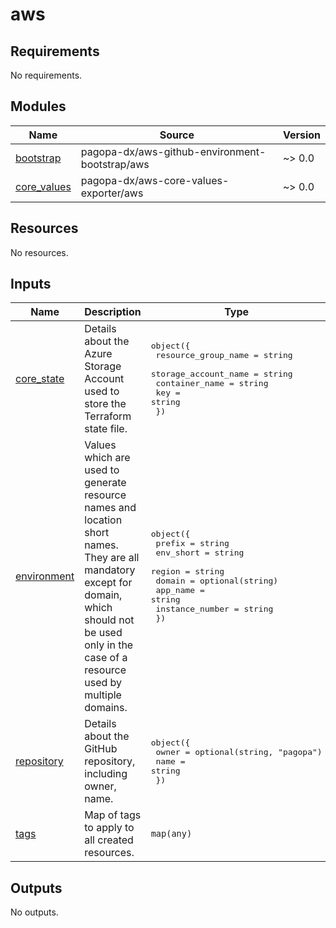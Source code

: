 # aws

<!-- BEGIN_TF_DOCS -->
## Requirements

No requirements.

## Modules

| Name | Source | Version |
|------|--------|---------|
| <a name="module_bootstrap"></a> [bootstrap](#module\_bootstrap) | pagopa-dx/aws-github-environment-bootstrap/aws | ~> 0.0 |
| <a name="module_core_values"></a> [core\_values](#module\_core\_values) | pagopa-dx/aws-core-values-exporter/aws | ~> 0.0 |

## Resources

No resources.

## Inputs

| Name | Description | Type | Default | Required |
|------|-------------|------|---------|:--------:|
| <a name="input_core_state"></a> [core\_state](#input\_core\_state) | Details about the Azure Storage Account used to store the Terraform state file. | <pre>object({<br/>    resource_group_name  = string<br/>    storage_account_name = string<br/>    container_name       = string<br/>    key                  = string<br/>  })</pre> | n/a | yes |
| <a name="input_environment"></a> [environment](#input\_environment) | Values which are used to generate resource names and location short names. They are all mandatory except for domain, which should not be used only in the case of a resource used by multiple domains. | <pre>object({<br/>    prefix          = string<br/>    env_short       = string<br/>    region          = string<br/>    domain          = optional(string)<br/>    app_name        = string<br/>    instance_number = string<br/>  })</pre> | n/a | yes |
| <a name="input_repository"></a> [repository](#input\_repository) | Details about the GitHub repository, including owner, name. | <pre>object({<br/>    owner = optional(string, "pagopa")<br/>    name  = string<br/>  })</pre> | n/a | yes |
| <a name="input_tags"></a> [tags](#input\_tags) | Map of tags to apply to all created resources. | `map(any)` | n/a | yes |

## Outputs

No outputs.
<!-- END_TF_DOCS -->
